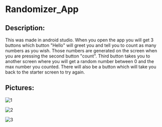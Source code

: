 # Randomizer_App
## Description:

This was made in android studio. When you open the app you will get 3 buttons which button "Hello" will greet you and tell you to count as many numbers as you wish. Those numbers are
generated on the screen when you are pressing the second button "count". Third button takes you to another screen where you will get a random number between 0 and the max number you
counted. There will also be a button which will take you back to the starter screen to try again.

## Pictures:

![1](https://user-images.githubusercontent.com/55032190/94625504-28b3a800-02b9-11eb-98e7-33b16a1123ac.png)

![2](https://user-images.githubusercontent.com/55032190/94625505-294c3e80-02b9-11eb-8fee-72197dcdbce4.png)

![3](https://user-images.githubusercontent.com/55032190/94625507-29e4d500-02b9-11eb-9f3e-e0b3a4323168.png)
